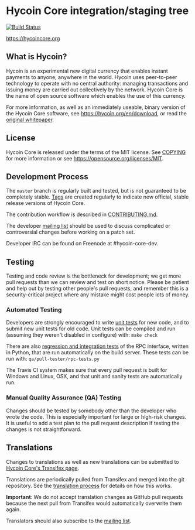 Hycoin Core integration/staging tree
=====================================

[![Build Status](https://travis-ci.org/hycoin/hycoin.svg?branch=master)](https://travis-ci.org/hycoin/hycoin)

https://hycoincore.org

What is Hycoin?
----------------

Hycoin is an experimental new digital currency that enables instant payments to
anyone, anywhere in the world. Hycoin uses peer-to-peer technology to operate
with no central authority: managing transactions and issuing money are carried
out collectively by the network. Hycoin Core is the name of open source
software which enables the use of this currency.

For more information, as well as an immediately useable, binary version of
the Hycoin Core software, see https://hycoin.org/en/download, or read the
[original whitepaper](https://hycoincore.org/hycoin.pdf).

License
-------

Hycoin Core is released under the terms of the MIT license. See [COPYING](COPYING) for more
information or see https://opensource.org/licenses/MIT.

Development Process
-------------------

The `master` branch is regularly built and tested, but is not guaranteed to be
completely stable. [Tags](https://github.com/hycoin/hycoin/tags) are created
regularly to indicate new official, stable release versions of Hycoin Core.

The contribution workflow is described in [CONTRIBUTING.md](CONTRIBUTING.md).

The developer [mailing list](https://lists.linuxfoundation.org/mailman/listinfo/hycoin-dev)
should be used to discuss complicated or controversial changes before working
on a patch set.

Developer IRC can be found on Freenode at #hycoin-core-dev.

Testing
-------

Testing and code review is the bottleneck for development; we get more pull
requests than we can review and test on short notice. Please be patient and help out by testing
other people's pull requests, and remember this is a security-critical project where any mistake might cost people
lots of money.

### Automated Testing

Developers are strongly encouraged to write [unit tests](/doc/unit-tests.md) for new code, and to
submit new unit tests for old code. Unit tests can be compiled and run
(assuming they weren't disabled in configure) with: `make check`

There are also [regression and integration tests](/qa) of the RPC interface, written
in Python, that are run automatically on the build server.
These tests can be run with: `qa/pull-tester/rpc-tests.py`

The Travis CI system makes sure that every pull request is built for Windows
and Linux, OSX, and that unit and sanity tests are automatically run.

### Manual Quality Assurance (QA) Testing

Changes should be tested by somebody other than the developer who wrote the
code. This is especially important for large or high-risk changes. It is useful
to add a test plan to the pull request description if testing the changes is
not straightforward.

Translations
------------

Changes to translations as well as new translations can be submitted to
[Hycoin Core's Transifex page](https://www.transifex.com/projects/p/hycoin/).

Translations are periodically pulled from Transifex and merged into the git repository. See the
[translation process](doc/translation_process.md) for details on how this works.

**Important**: We do not accept translation changes as GitHub pull requests because the next
pull from Transifex would automatically overwrite them again.

Translators should also subscribe to the [mailing list](https://groups.google.com/forum/#!forum/hycoin-translators).
